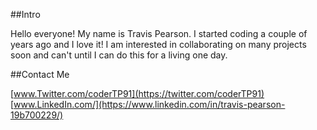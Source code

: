 ##Intro

Hello everyone! My name is Travis Pearson. I started coding a couple 
of years ago and I love it! I am interested in collaborating on many
projects soon and can't until I can do this for a living one day.

##Contact Me

[www.Twitter.com/coderTP91](https://twitter.com/coderTP91)
[www.LinkedIn.com/](https://www.linkedin.com/in/travis-pearson-19b700229/)
